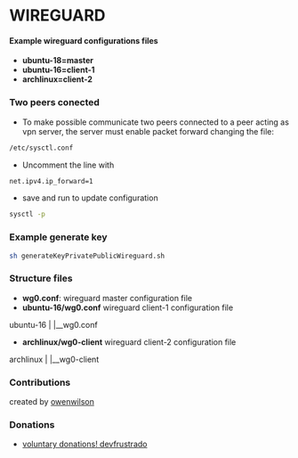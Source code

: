 # WIREGUARD

#### Example wireguard configurations files 

- **ubuntu-18=master**
- **ubuntu-16=client-1**
- **archlinux=client-2**

### Two peers conected

- To make possible communicate two peers connected to a peer acting as vpn server, the server must enable packet forward changing the file:

```sh
/etc/sysctl.conf
```

- Uncomment the line with

```sh
net.ipv4.ip_forward=1
```

- save and run to update configuration

```sh
sysctl -p
```

### Example generate key

```sh
sh generateKeyPrivatePublicWireguard.sh
```

### Structure files

- **wg0.conf**: wireguard master configuration file
- **ubuntu-16/wg0.conf** wireguard client-1 configuration file

ubuntu-16
|
|__wg0.conf


- **archlinux/wg0-client**  wireguard client-2 configuration file

archlinux
|
|__wg0-client

### Contributions

created by [owenwilson](https://github.com/owenwilson/)

### Donations

- [voluntary donations! devfrustrado](https://www.paypal.com/paypalme/devfrustrado)
